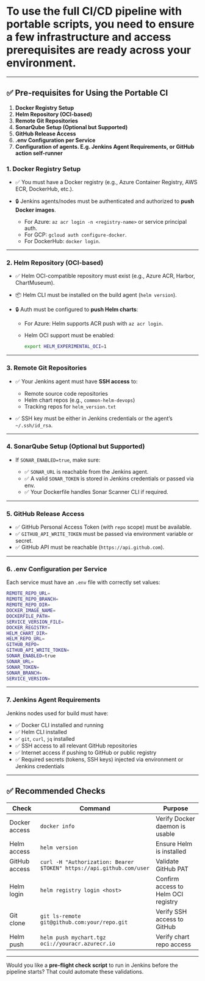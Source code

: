 # To use the full CI/CD pipeline with portable scripts, you need to ensure a few **infrastructure and access prerequisites** are ready across your environment.

---

## ✅ Pre-requisites for Using the Portable CI 

1. **Docker Registry Setup**
2. **Helm Repository (OCI-based)**
3. **Remote Git Repositories**
4. **SonarQube Setup (Optional but Supported)**
5. **GitHub Release Access**
6. **.env Configuration per Service**
7. **Configuration of agents. E.g. Jenkins Agent Requirements, or GitHub action self-runner**

### 1. **Docker Registry Setup**

* ✅ You must have a Docker registry (e.g., Azure Container Registry, AWS ECR, DockerHub, etc.).
* 🔒 Jenkins agents/nodes must be authenticated and authorized to **push Docker images**.

  * For Azure: `az acr login -n <registry-name>` or service principal auth.
  * For GCP: `gcloud auth configure-docker`.
  * For DockerHub: `docker login`.

---

### 2. **Helm Repository (OCI-based)**

* ✅ Helm OCI-compatible repository must exist (e.g., Azure ACR, Harbor, ChartMuseum).
* 📦 Helm CLI must be installed on the build agent (`helm version`).
* 🔒 Auth must be configured to **push Helm charts**:

  * For Azure: Helm supports ACR push with `az acr login`.
  * Helm OCI support must be enabled:

    ```bash
    export HELM_EXPERIMENTAL_OCI=1
    ```

---

### 3. **Remote Git Repositories**

* ✅ Your Jenkins agent must have **SSH access** to:

  * Remote source code repositories
  * Helm chart repos (e.g., `common-helm-devops`)
  * Tracking repos for `helm_version.txt`
* ✅ SSH key must be either in Jenkins credentials or the agent’s `~/.ssh/id_rsa`.

---

### 4. **SonarQube Setup (Optional but Supported)**

* If `SONAR_ENABLED=true`, make sure:

  * ✅ `SONAR_URL` is reachable from the Jenkins agent.
  * ✅ A valid `SONAR_TOKEN` is stored in Jenkins credentials or passed via env.
  * ✅ Your Dockerfile handles Sonar Scanner CLI if required.

---

### 5. **GitHub Release Access**

* ✅ GitHub Personal Access Token (with `repo` scope) must be available.
* ✅ `GITHUB_API_WRITE_TOKEN` must be passed via environment variable or secret.
* ✅ GitHub API must be reachable (`https://api.github.com`).

---

### 6. **.env Configuration per Service**

Each service must have an `.env` file with correctly set values:

```bash
REMOTE_REPO_URL=
REMOTE_REPO_BRANCH=
REMOTE_REPO_DIR=
DOCKER_IMAGE_NAME=
DOCKERFILE_PATH=
SERVICE_VERSION_FILE=
DOCKER_REGISTRY=
HELM_CHART_DIR=
HELM_REPO_URL=
GITHUB_REPO=
GITHUB_API_WRITE_TOKEN=
SONAR_ENABLED=true
SONAR_URL=
SONAR_TOKEN=
SONAR_BRANCH=
SERVICE_VERSION=
```

---

### 7. **Jenkins Agent Requirements**

Jenkins nodes used for build must have:

* ✅ Docker CLI installed and running
* ✅ Helm CLI installed
* ✅ `git`, `curl`, `jq` installed
* ✅ SSH access to all relevant GitHub repositories
* ✅ Internet access if pushing to GitHub or public registry
* ✅ Required secrets (tokens, SSH keys) injected via environment or Jenkins credentials

---

## ✅ Recommended Checks

| Check         | Command                                                              | Purpose                             |
| ------------- | -------------------------------------------------------------------- | ----------------------------------- |
| Docker access | `docker info`                                                        | Verify Docker daemon is usable      |
| Helm access   | `helm version`                                                       | Ensure Helm is installed            |
| GitHub access | `curl -H "Authorization: Bearer $TOKEN" https://api.github.com/user` | Validate GitHub PAT                 |
| Helm login    | `helm registry login <host>`                                         | Confirm access to Helm OCI registry |
| Git clone     | `git ls-remote git@github.com:your/repo.git`                         | Verify SSH access to GitHub         |
| Helm push     | `helm push mychart.tgz oci://youracr.azurecr.io`                     | Verify chart repo access            |

---

Would you like a **pre-flight check script** to run in Jenkins before the pipeline starts? That could automate these validations.
